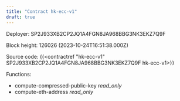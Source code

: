 ```yaml
---
title: "Contract hk-ecc-v1"
draft: true
---
```

Deployer: SP2J933XB2CP2JQ1A4FGN8JA968BBG3NK3EKZ7Q9F


 



Block height: 126026 (2023-10-24T16:51:38.000Z)

Source code: {{<contractref "hk-ecc-v1" SP2J933XB2CP2JQ1A4FGN8JA968BBG3NK3EKZ7Q9F hk-ecc-v1>}}

Functions:

* compute-compressed-public-key _read_only_
* compute-eth-address _read_only_
